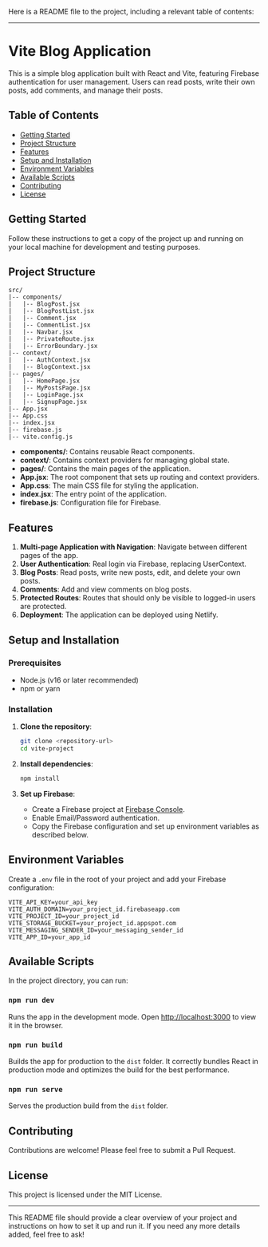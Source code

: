 Here is a README file to the project, including a relevant table of contents:

---

# Vite Blog Application

This is a simple blog application built with React and Vite, featuring Firebase authentication for user management. Users can read posts, write their own posts, add comments, and manage their posts.

## Table of Contents

- [Getting Started](#getting-started)
- [Project Structure](#project-structure)
- [Features](#features)
- [Setup and Installation](#setup-and-installation)
- [Environment Variables](#environment-variables)
- [Available Scripts](#available-scripts)
- [Contributing](#contributing)
- [License](#license)

## Getting Started

Follow these instructions to get a copy of the project up and running on your local machine for development and testing purposes.

## Project Structure

```
src/
|-- components/
|   |-- BlogPost.jsx
|   |-- BlogPostList.jsx
|   |-- Comment.jsx
|   |-- CommentList.jsx
|   |-- Navbar.jsx
|   |-- PrivateRoute.jsx
|   |-- ErrorBoundary.jsx
|-- context/
|   |-- AuthContext.jsx
|   |-- BlogContext.jsx
|-- pages/
|   |-- HomePage.jsx
|   |-- MyPostsPage.jsx
|   |-- LoginPage.jsx
|   |-- SignupPage.jsx
|-- App.jsx
|-- App.css
|-- index.jsx
|-- firebase.js
|-- vite.config.js
```

- **components/**: Contains reusable React components.
- **context/**: Contains context providers for managing global state.
- **pages/**: Contains the main pages of the application.
- **App.jsx**: The root component that sets up routing and context providers.
- **App.css**: The main CSS file for styling the application.
- **index.jsx**: The entry point of the application.
- **firebase.js**: Configuration file for Firebase.

## Features

1. **Multi-page Application with Navigation**: Navigate between different pages of the app.
2. **User Authentication**: Real login via Firebase, replacing UserContext.
3. **Blog Posts**: Read posts, write new posts, edit, and delete your own posts.
4. **Comments**: Add and view comments on blog posts.
5. **Protected Routes**: Routes that should only be visible to logged-in users are protected.
6. **Deployment**: The application can be deployed using Netlify.

## Setup and Installation

### Prerequisites

- Node.js (v16 or later recommended)
- npm or yarn

### Installation

1. **Clone the repository**:

   ```sh
   git clone <repository-url>
   cd vite-project
   ```

2. **Install dependencies**:

   ```sh
   npm install
   ```

3. **Set up Firebase**:
   - Create a Firebase project at [Firebase Console](https://console.firebase.google.com/).
   - Enable Email/Password authentication.
   - Copy the Firebase configuration and set up environment variables as described below.

## Environment Variables

Create a `.env` file in the root of your project and add your Firebase configuration:

```env
VITE_API_KEY=your_api_key
VITE_AUTH_DOMAIN=your_project_id.firebaseapp.com
VITE_PROJECT_ID=your_project_id
VITE_STORAGE_BUCKET=your_project_id.appspot.com
VITE_MESSAGING_SENDER_ID=your_messaging_sender_id
VITE_APP_ID=your_app_id
```

## Available Scripts

In the project directory, you can run:

### `npm run dev`

Runs the app in the development mode. Open [http://localhost:3000](http://localhost:3000) to view it in the browser.

### `npm run build`

Builds the app for production to the `dist` folder. It correctly bundles React in production mode and optimizes the build for the best performance.

### `npm run serve`

Serves the production build from the `dist` folder.

## Contributing

Contributions are welcome! Please feel free to submit a Pull Request.

## License

This project is licensed under the MIT License.

---

This README file should provide a clear overview of your project and instructions on how to set it up and run it. If you need any more details added, feel free to ask!